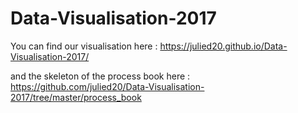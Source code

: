 # Data-Visualisation-2017

You can find our visualisation here : https://julied20.github.io/Data-Visualisation-2017/

and the skeleton of the process book here : https://github.com/julied20/Data-Visualisation-2017/tree/master/process_book


